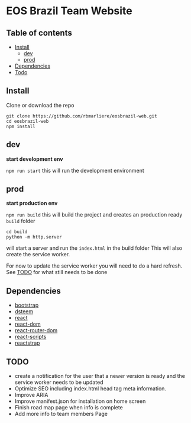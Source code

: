 # EOS Brazil Team Website

## Table of contents

* [Install](#install)
    * [dev](#dev)
    * [prod](#prod)
* [Dependencies](#dependencies)
* [Todo](#todo)

## Install

Clone or download the repo
```
git clone https://github.com/rbmarliere/eosbrazil-web.git
cd eosbrazil-web
npm install
```


## dev 

**start development env**

`npm run start` this will run the development environment 

## prod

**start production env**

`npm run build` this will build the project and creates an production ready `build` folder

```
cd build
python -m http.server
```

will start a server and run the `index.html` in the build folder This will also create the service worker.

For now to update the service worker you will need to do a hard refresh.
See [TODO](#todo) for what still needs to be done


## Dependencies

* [bootstrap](https://getbootstrap.com/docs/4.0/)
* [dsteem](https://jnordberg.github.io/dsteem/)
* [react](https://reactjs.org/docs/hello-world.html)
* [react-dom](https://www.npmjs.com/package/react-dom)
* [react-router-dom](https://www.npmjs.com/package/react-router-dom)
* [react-scripts](https://github.com/facebook/create-react-app/blob/master/README.md#getting-started)
* [reactstrap](https://www.npmjs.com/package/reactstrap)

## TODO

* create a notification for the user that a newer version is ready and the service worker needs to be updated
* Optimize SEO including index.html head tag meta information.
* Improve ARIA 
* Improve manifest.json for installation on home screen
* Finish road map page when info is complete
* Add more info to team members Page
